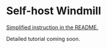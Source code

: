 # Self-host Windmill

[Simplified instruction in the README.](https://github.com/windmill-labs/windmill#how-to-self-host)

Detailed tutorial coming soon.
